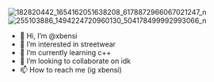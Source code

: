![182820442_1654162051638208_6178872966067021247_n](https://user-images.githubusercontent.com/100520583/155883959-50797a95-2b2d-403c-b023-93d8f69493ca.jpg)
![255103886_1494224720960130_504178499992993066_n](https://user-images.githubusercontent.com/100520583/155883960-044474e0-d77e-4c30-aabc-650be10acab1.jpg)
- 👋 Hi, I’m @xbensi
- 👀 I’m interested in streetwear
- 🌱 I’m currently learning c++
- 💞️ I’m looking to collaborate on idk
- 📫 How to reach me (ig xbensi)

<!---
xbensi/xbensi is a ✨ special ✨ repository because its `README.md` (this file) appears on your GitHub profile.
You can click the Preview link to take a look at your changes.
--->
